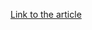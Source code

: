 [Link to the article](https://blog.trendmicro.com/trendlabs-security-intelligence/fakespy-android-information-stealing-malware-targets-japaneseand-korean-speaking-users/)
